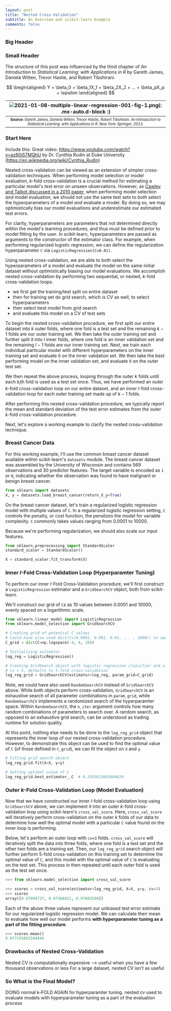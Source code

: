 ```yaml
---
layout: post
title: "Nested Cross-Validation"
subtitle: An Overview and scikit-learn Example
comments: false
---
```


### Big Header

### Small Header

The structure of this post was influenced by the third chapter of *An Introduction to Statistical Learning: with Applications in R* by Gareth James, Daniela Witten, Trevor Hastie, and Robert Tibshirani.

$$
\begin{aligned} 
Y = \beta_0 + \beta_1X_1 + \beta_2X_2 + ... + \beta_pX_p + \epsilon 
\end{aligned}
$$

| ![2021-01-08-multiple-linear-regression-001-fig-1.png](/assets/img/2021-01-08-multiple-linear-regression-001-fig-1.png){: .mx-auto.d-block :} |
| :--: |
| <sub><sup>**Source:** *Gareth James, Daniela Witten, Trevor Hastie, Robert Tibshirani. An Introduction to Statistical Learning: with Applications in R. New York: Springer, 2013.* |

### Start Here

Include this: Great video: https://www.youtube.com/watch?v=az60jS7MQhU by Dr. Cynthia Rudin at Duke University (https://en.wikipedia.org/wiki/Cynthia_Rudin)

Nested cross-validation can be viewed as an extension of simpler cross-validation techniques.  When performing model selection or model evaluation, $k$-fold cross-validation is a crucial method for estimating a particular model's test error on unseen observations.  However, as [Cawley and Talbot discussed in a 2010 paper](https://jmlr.org/papers/volume11/cawley10a/cawley10a.pdf), when performing model selection *and* model evaluation, we should not use the same test sets to *both* select the hyperparameters of a model *and* evaluate a model.  By doing so, we may optimistically bias our model evaluations and underestimate our estimated test errors.

For clarity, hyperparameters are parameters that not determined directly within the model's learning procedures, and thus must be defined prior to model fitting by the user.  In scikit-learn, hyperparameters are passed as arguments to the constructor of the estimator class.  For example, when performing regularized logistic regression, we can define the regularization hyperparameter `C` via `LogisticRegression(C=0.01)`.

Using nested cross-validation, we are able to both select the hyperparameters of a model and evaluate the model on the same initial dataset without optimistically biasing our model evaluations.  We accomplish nested cross-validation by performing two sequential, or nested, $k$-fold cross-validation loops.

* we first get the training/test split on entire dataset
* then for training set do grid search, which is CV as well, to select hyperparameters
* then select best model from grid search
* and evaluate this model on a CV of test sets

To begin the nested cross-validation procedure, we first split our entire dataset into $k$ outer folds, where one fold is a test set and the remaining $k-1$ folds are our outer training set.  We then take the outer training set and further split it into $l$ inner folds, where one fold is an inner validation set and the remaining $l-1$ folds are our inner training set.  Next, we train each individual particular model with different hyperparameters on the inner training set and evaluate it on the inner validation set.  We then take the best performing model on the inner validation set, and evaluate it on the outer test set.

We then repeat the above process, looping through the outer $k$ folds until each $k_i$th fold is used as a test set once.  Thus, we have performed an outer $k$-fold cross-validation loop on our entire dataset, and an inner $l$-fold cross-validation loop for each outer training set made up of $k-1$ folds.

After performing this nested cross-validation procedure, we typically report the mean and standard deviation of the test error estimates from the outer $k$-fold cross-validation procedure.

Next, let's explore a working example to clarify the nested cross-validation technique.

### Breast Cancer Data

For this working example, I'll use the common breast cancer dataset available within scikit-learn's `datasets` module.  The breast cancer dataset was assembled by the University of Wisconsin and contains 569 observations and 30 predictor features.  The target variable is encoded as `1` or `0`, indicating whether the observation was found to have malignant or benign breast cancer.

```python
from sklearn import datasets
X, y = datasets.load_breast_cancer(return_X_y=True)
```

On the breast cancer dataset, let's train a regularized logistic regression model with multiple values of `C`.  In a regularized logistic regression setting, `C` controls the penalty, or cost function, the penalizes the model for variable complexity.  `C` commonly takes values ranging from 0.0001 to 10000.

Because we're performing regularization, we should also scale our input features.
```python
from sklearn.preprocessing import StandardScaler
standard_scaler = StandardScaler()

X = standard_scaler.fit_transform(X)
```

### Inner $l$-Fold Cross-Validation Loop (Hyperparamter Tuning)

To perform our inner $l$-Fold Cross-Validation procedure, we'll first construct a `LogisticRegression` estimator and a `GridSearchCV` object, both from scikit-learn.

We'll construct our grid of `C`s as 10 values between 0.0001 and 10000, evenly spaced on a logarithmic scale.

```python
from sklearn.linear_model import LogisticRegression
from sklearn.model_selection import GridSearchCV

# Creating grid of potential C values
# Could have also used dict(C=(0.0001, 0.001, 0.01, ... , 1000)) to specify by hand
C_grid = dict(C=np.logspace(-4, 4, 10))

# Initializing estimator
log_reg = LogisticRegression()

# Creating GridSearch object with logistic regression classifier and candidate C values
# cv = 5, defaults to 5-fold cross-validation
log_reg_grid = GridSearchCV(estimator=log_reg, param_grid=C_grid)
```

Note, we could have also used `RandomSearchCV` instead of `GridSearchCV` above.  While both objects perform cross-validation, `GridSearchCV` is an exhaustive search of all parameter combinations in `param_grid`, while `RandomSearchCV` implements a randomized search of the hyperparamter space.  Within `RandomSearchCV`, the `n_iter` argument controls how many random combinations of parameters to search over.  A random search, as opposed to an exhaustive grid search, can be understood as trading runtime for solution quality.

At this point, nothing else needs to be done to the `log_reg_grid` object that represents the inner loop of our nested cross-validation procedure.  However, to demonstrate this object can be used to find the optimal value of `C` (of those defined in `C_grid`), we can fit the object on `X` and `y`.

```python
# Fitting grid search object
log_reg_grid.fit(X=X, y=y)

# Getting optimal value of C
log_reg_grid.best_estimator_.C  # 0.3593813663804626
```

### Outer $k$-Fold Cross-Validation Loop (Model Evaluation)

Now that we have constructed our inner $l$-fold cross-validation loop using `GridSearchCV` above, we can implement it into an outer $k$-fold cross-validation loop using scikit-learn's `cross_val_score`.  Here, `cross_val_score` will iteratively perform cross-validation on the outer $k$ folds of our data to determine how well the optimal model with a particular `C` value found on the inner loop is performing.

Below, let's perform an outer loop with `cv=3` folds.  `cross_val_score` will iteratively split the data into three folds, where one fold is a test set and the other two folds are a training set.  Then, our `log_reg_grid` search object will further perform 5-fold cross-validation on this training set to determine the optimal value of `C`, and this model with the optimal value of `C` is evaluating on the test set.  This process in then repeated until each outer fold is used as the test set once.

```python
>>> from sklearn.model_selection import cross_val_score

>>> scores = cross_val_score(estimator=log_reg_grid, X=X, y=y, cv=3)
>>> scores
array([0.97894737, 0.97368421, 0.97883598])
```

Each of the above three values represent our unbiased test error estimate for our regularized logistic regression model.  We can calculate their mean to evaluate how well our model performs **with hyperparameter tuning as a part of the fitting procedure**.

```python
>>> scores.mean()
0.977155852594449
```

### Drawbacks of Nested Cross-Validation

Nested CV is computationally expensive --> useful when you have a few thousand observations or less
For a large dataset, nested CV isn't as useful

### So What is the Final Model?

DOING normal k-FOLD AGAIN for hyperparamter tuning.  nested cv used to evaluate models with hyperparameter tuning as a part of the evaluation process








